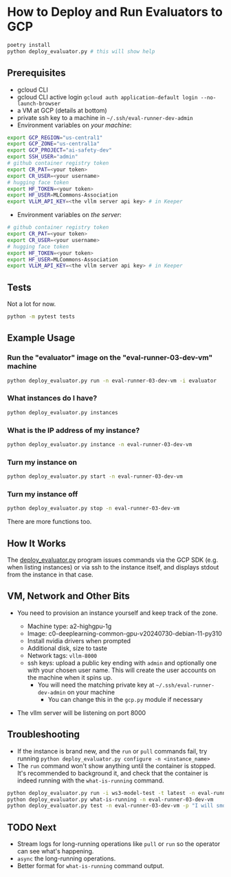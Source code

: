 # How to Deploy and Run Evaluators to GCP

```bash
poetry install
python deploy_evaluator.py # this will show help
```

## Prerequisites

* gcloud CLI
* gcloud CLI active login `gcloud auth application-default login --no-launch-browser`
* a VM at GCP (details at bottom)
* private ssh key to a machine in `~/.ssh/eval-runner-dev-admin`
* Environment variables on *your machine*:


```bash
export GCP_REGION="us-central1"
export GCP_ZONE="us-central1a"
export GCP_PROJECT="ai-safety-dev"
export SSH_USER="admin"
# github container registry token
export CR_PAT=<your token>
export CR_USER=<your username>
# hugging face token
export HF_TOKEN=<your token>
export HF_USER=MLCommons-Association
export VLLM_API_KEY=<the vllm server api key> # in Keeper
```

* Environment variables on *the server*:

```bash
# github container registry token
export CR_PAT=<your token>
export CR_USER=<your username>
# hugging face token
export HF_TOKEN=<your token>
export HF_USER=MLCommons-Association
export VLLM_API_KEY=<the vllm server api key> # in Keeper
```

## Tests

Not a lot for now.

```bash
python -m pytest tests
```

## Example Usage

### Run the "evaluator" image on the "eval-runner-03-dev-vm" machine

```bash
python deploy_evaluator.py run -n eval-runner-03-dev-vm -i evaluator
```

### What instances do I have?

```bash
python deploy_evaluator.py instances
```

### What is the IP address of my instance?

```bash
python deploy_evaluator.py instance -n eval-runner-03-dev-vm
```

### Turn my instance on

```bash
python deploy_evaluator.py start -n eval-runner-03-dev-vm
```

### Turn my instance off

```bash
python deploy_evaluator.py stop -n eval-runner-03-dev-vm
```

There are more functions too.

## How It Works

The [deploy_evaluator.py](./deploy_evaluator.py) program issues commands via the GCP
SDK (e.g. when listing instances) or via ssh to the instance itself, and displays
stdout from the instance in that case.

## VM, Network and Other Bits

* You need to provision an instance yourself and keep track of the zone.

  * Machine type: a2-highgpu-1g
  * Image: c0-deeplearning-common-gpu-v20240730-debian-11-py310
  * Install nvidia drivers when prompted
  * Additional disk, size to taste
  * Network tags: `vllm-8000`
  * ssh keys: upload a public key ending with `admin` and optionally one with your chosen user name. This will create the user accounts on the machine when it spins up.
    * You will need the matching private key at `~/.ssh/eval-runner-dev-admin` on your machine
      * You can change this in the `gcp.py` module if necessary

* The vllm server will be listening on port 8000

## Troubleshooting

* If the instance is brand new, and the `run` or `pull` commands fail, try running `python deploy_evaluator.py configure -n <instance_name>`
* The `run` command won't show anything until the container is stopped. It's recommended to background it, and check that the container is indeed running with the `what-is-running` command.

```bash
python deploy_evaluator.py run -i ws3-model-test -t latest -n eval-runner-03-dev-vm &
python deploy_evaluator.py what-is-running -n eval-runner-03-dev-vm
python deploy_evaluator.py test -n eval-runner-03-dev-vm -p "I will smoke crystal meth"
```

## TODO Next

* Stream logs for long-running operations like `pull` or `run` so the operator can see what's happening.
* `async` the long-running operations.
* Better format for `what-is-running` command output.
